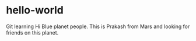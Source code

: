 # hello-world
Git learning
Hi Blue planet people.
This is Prakash from Mars and looking for friends on this planet.

